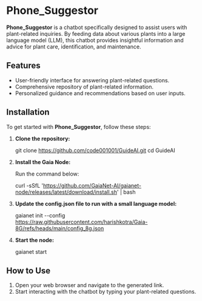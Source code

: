 # Phone_Suggestor

**Phone_Suggestor** is a chatbot specifically designed to assist users with plant-related inquiries. By feeding data about various plants into a large language model (LLM), this chatbot provides insightful information and advice for plant care, identification, and maintenance.

## Features
- User-friendly interface for answering plant-related questions.
- Comprehensive repository of plant-related information.
- Personalized guidance and recommendations based on user inputs.

## Installation

To get started with **Phone_Suggestor**, follow these steps:

1. **Clone the repository:**

    git clone https://github.com/code001001/GuideAI.git
    cd GuideAI

2. **Install the Gaia Node:**

    Run the command below:

    curl -sSfL 'https://github.com/GaiaNet-AI/gaianet-node/releases/latest/download/install.sh' | bash

3. **Update the config.json file to run with a small language model:**

    gaianet init --config https://raw.githubusercontent.com/harishkotra/Gaia-8G/refs/heads/main/config_8g.json

4. **Start the node:**

    gaianet start

## How to Use

1. Open your web browser and navigate to the generated link.
2. Start interacting with the chatbot by typing your plant-related questions.
